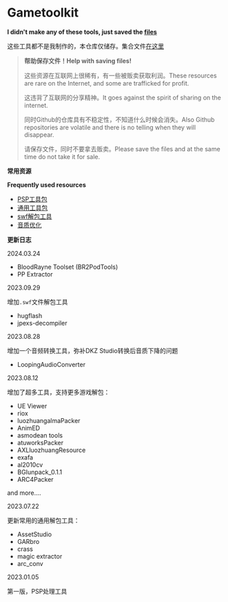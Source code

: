 # Gametoolkit


**I didn't make any of these tools, just saved the [files](https://github.com/Little-Data/Gametoolkit/releases)**

这些工具都不是我制作的，本仓库仅储存。集合文件[在这里](https://github.com/Little-Data/Gametoolkit/releases)

> **帮助保存文件！Help with saving files!**
> 
> 这些资源在互联网上很稀有，有一些被贩卖获取利润。These resources are rare on the Internet, and some are trafficked for profit.
> 
> 这违背了互联网的分享精神。It goes against the spirit of sharing on the internet.
> 
> 同时Github的仓库具有不稳定性，不知道什么时候会消失。Also Github repositories are volatile and there is no telling when they will disappear.
>
> 请保存文件，同时不要拿去贩卖。Please save the files and at the same time do not take it for sale.

**常用资源**

**Frequently used resources**

- [PSP工具包](https://github.com/Little-Data/Gametoolkit/releases/tag/V1.0)
- [通用工具包](https://github.com/Little-Data/Gametoolkit/releases/tag/V2.0)
- [swf解包工具](https://github.com/Little-Data/Gametoolkit/releases/tag/V4.0)
- [音质优化](https://github.com/Little-Data/Gametoolkit/releases/tag/V3.1)

**更新日志**

2024.03.24

- BloodRayne Toolset (BR2PodTools)
- PP Extractor

2023.09.29

增加`.swf`文件解包工具

- hugflash
- jpexs-decompiler

2023.08.28

增加一个音频转换工具，弥补DKZ Studio转换后音质下降的问题

- LoopingAudioConverter

2023.08.12

增加了超多工具，支持更多游戏解包：

- UE Viewer
- riox
- luozhuangalmaPacker
- AnimED
- asmodean tools
- atuworksPacker
- AXLluozhuangResource
- exafa
- al2010cv
- BGIunpack_0.1.1
- ARC4Packer

and more....

2023.07.22

更新常用的通用解包工具：

- AssetStudio
- GARbro
- crass
- magic extractor
- arc_conv

2023.01.05

第一版，PSP处理工具
